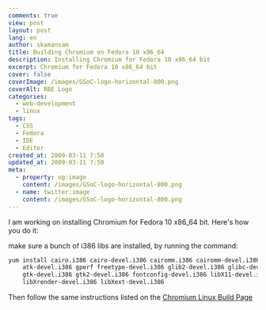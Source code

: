```yaml
---
comments: true
view: post
layout: post
lang: en
author: skamansam
title: Building Chromium on Fedora 10 x86_64
description: Installing Chromium for Fedora 10 x86_64 bit
excerpt: Chromium for Fedora 10 x86_64 bit
cover: false
coverImage: /images/GSoC-logo-horizontal-800.png
coverAlt: RBE Logo
categories:
  - web-development
  - linux
tags: 
  - CSS
  - Fedora
  - IDE
  - Editor
created_at: 2009-03-11 7:50
updated_at: 2009-03-11 7:50
meta:
  - property: og:image
    content: /images/GSoC-logo-horizontal-800.png
  - name: twitter:image
    content: /images/GSoC-logo-horizontal-800.png
---
```

I am working on installing Chromium for Fedora 10 x86_64 bit. Here's how you do it:

make sure a bunch of i386 libs are installed, by running the command:

```bash
yum install cairo.i386 cairo-devel.i386 cairomm.i386 cairomm-devel.i386 pango-devel.i386 \
    atk-devel.i386 gperf freetype-devel.i386 glib2-devel.i386 glibc-devel.i386 dwdiff \
    gtk-devel.i386 gtk2-devel.i386 fontconfig-devel.i386 libX11-devel.i386 \
    libXrender-devel.i386 libXext-devel.i386
```

Then follow the same instructions listed on the [Chromium Linux Build Page](http://code.google.com/p/chromium/wiki/LinuxBuildInstructions)
